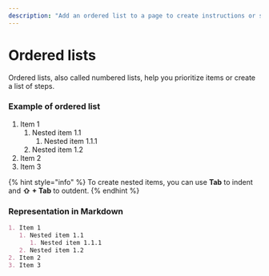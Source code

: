 ```yaml
---
description: "Add an ordered list to a page to create instructions or steps —\_perfect when you need to write a guide."
---
```


# Ordered lists

Ordered lists, also called numbered lists, help you prioritize items or create a list of steps.&#x20;

### Example of ordered list

1. Item 1
   1. Nested item 1.1
      1. Nested item 1.1.1
   2. Nested item 1.2
2. Item 2
3. Item 3

{% hint style="info" %}
To create nested items, you can use **Tab** to indent and **⇧ + Tab** to outdent.
{% endhint %}

### Representation in Markdown

```markdown
1. Item 1
   1. Nested item 1.1
      1. Nested item 1.1.1
   2. Nested item 1.2
2. Item 2
3. Item 3
```
